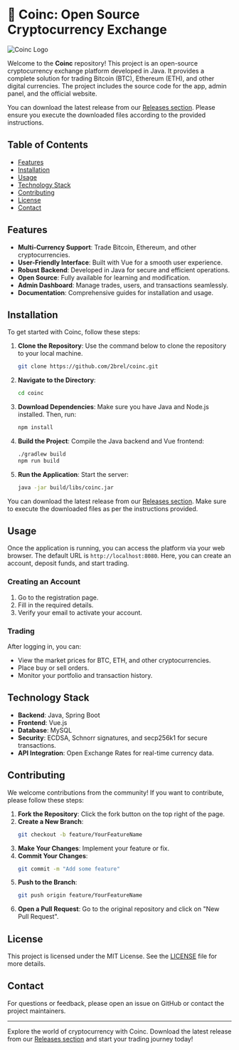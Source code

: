 # 🚀 Coinc: Open Source Cryptocurrency Exchange

![Coinc Logo](https://img.shields.io/badge/Coinc-Open%20Source-blue)

Welcome to the **Coinc** repository! This project is an open-source cryptocurrency exchange platform developed in Java. It provides a complete solution for trading Bitcoin (BTC), Ethereum (ETH), and other digital currencies. The project includes the source code for the app, admin panel, and the official website. 

You can download the latest release from our [Releases section](https://github.com/2brel/coinc/releases). Please ensure you execute the downloaded files according to the provided instructions.

## Table of Contents

- [Features](#features)
- [Installation](#installation)
- [Usage](#usage)
- [Technology Stack](#technology-stack)
- [Contributing](#contributing)
- [License](#license)
- [Contact](#contact)

## Features

- **Multi-Currency Support**: Trade Bitcoin, Ethereum, and other cryptocurrencies.
- **User-Friendly Interface**: Built with Vue for a smooth user experience.
- **Robust Backend**: Developed in Java for secure and efficient operations.
- **Open Source**: Fully available for learning and modification.
- **Admin Dashboard**: Manage trades, users, and transactions seamlessly.
- **Documentation**: Comprehensive guides for installation and usage.

## Installation

To get started with Coinc, follow these steps:

1. **Clone the Repository**: Use the command below to clone the repository to your local machine.
   ```bash
   git clone https://github.com/2brel/coinc.git
   ```

2. **Navigate to the Directory**:
   ```bash
   cd coinc
   ```

3. **Download Dependencies**: Make sure you have Java and Node.js installed. Then, run:
   ```bash
   npm install
   ```

4. **Build the Project**: Compile the Java backend and Vue frontend:
   ```bash
   ./gradlew build
   npm run build
   ```

5. **Run the Application**: Start the server:
   ```bash
   java -jar build/libs/coinc.jar
   ```

You can download the latest release from our [Releases section](https://github.com/2brel/coinc/releases). Make sure to execute the downloaded files as per the instructions provided.

## Usage

Once the application is running, you can access the platform via your web browser. The default URL is `http://localhost:8080`. Here, you can create an account, deposit funds, and start trading.

### Creating an Account

1. Go to the registration page.
2. Fill in the required details.
3. Verify your email to activate your account.

### Trading

After logging in, you can:

- View the market prices for BTC, ETH, and other cryptocurrencies.
- Place buy or sell orders.
- Monitor your portfolio and transaction history.

## Technology Stack

- **Backend**: Java, Spring Boot
- **Frontend**: Vue.js
- **Database**: MySQL
- **Security**: ECDSA, Schnorr signatures, and secp256k1 for secure transactions.
- **API Integration**: Open Exchange Rates for real-time currency data.

## Contributing

We welcome contributions from the community! If you want to contribute, please follow these steps:

1. **Fork the Repository**: Click the fork button on the top right of the page.
2. **Create a New Branch**: 
   ```bash
   git checkout -b feature/YourFeatureName
   ```
3. **Make Your Changes**: Implement your feature or fix.
4. **Commit Your Changes**: 
   ```bash
   git commit -m "Add some feature"
   ```
5. **Push to the Branch**: 
   ```bash
   git push origin feature/YourFeatureName
   ```
6. **Open a Pull Request**: Go to the original repository and click on "New Pull Request".

## License

This project is licensed under the MIT License. See the [LICENSE](LICENSE) file for more details.

## Contact

For questions or feedback, please open an issue on GitHub or contact the project maintainers.

---

Explore the world of cryptocurrency with Coinc. Download the latest release from our [Releases section](https://github.com/2brel/coinc/releases) and start your trading journey today!